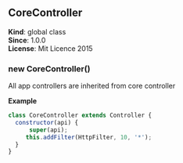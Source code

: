 <a name="CoreController"></a>
## CoreController
**Kind**: global class  
**Since**: 1.0.0  
**License**: Mit Licence 2015  
<a name="new_CoreController_new"></a>
### new CoreController()
All app controllers are inherited from core controller

**Example**  
```js
class CoreController extends Controller {
  constructor(api) {
      super(api);
     this.addFilter(HttpFilter, 10, '*');
  }
}
```
